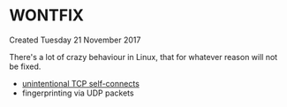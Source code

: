 # WONTFIX
Created Tuesday 21 November 2017

There's a lot of crazy behaviour in Linux, that for whatever reason will not be fixed.


* [unintentional TCP self-connects](http://lkml.iu.edu/hypermail/linux/kernel/9909.3/0510.html)
* fingerprinting via UDP packets


